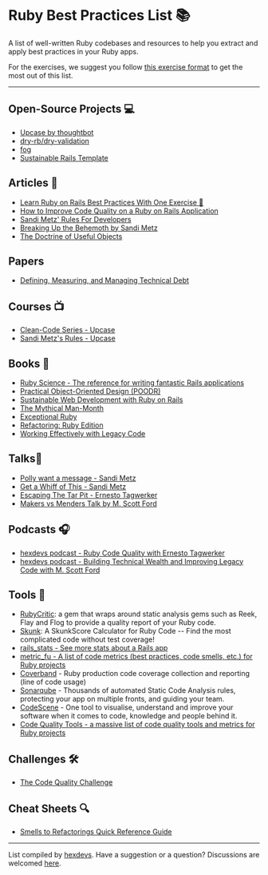 # Ruby Best Practices List 📚

A list of well-written Ruby codebases and resources to help you extract and apply best practices in your Ruby apps.

For the exercises, we suggest you follow [this exercise format](https://www.hexdevs.com/posts/learn-ruby-best-practices-with-one-exercise/#one-exercise-to-teach-you-ruby-on-rails-best-practices) to get the most out of this list.

---
## Open-Source Projects 💻
- [Upcase by thoughtbot](https://github.com/thoughtbot/upcase)
- [dry-rb/dry-validation](https://github.com/dry-rb/dry-validation)
- [fog](https://github.com/fog/fog)
- [Sustainable Rails Template](https://github.com/davetron5000/rails-app-template-sustainable)

## Articles 📰
- [Learn Ruby on Rails Best Practices With One Exercise 🍝](https://www.hexdevs.com/posts/learn-ruby-best-practices-with-one-exercise/)
- [How to Improve Code Quality on a Ruby on Rails Application](https://www.hexdevs.com/posts/technical-debt-ruby-on-rails/)
- [Sandi Metz' Rules For Developers](https://thoughtbot.com/blog/sandi-metz-rules-for-developers)
- [Breaking Up the Behemoth by Sandi Metz](https://sandimetz.com/blog/2017/9/13/breaking-up-the-behemoth)
- [The Doctrine of Useful Objects](http://docs.eventide-project.org/user-guide/useful-objects.html)

## Papers

- [Defining, Measuring, and Managing Technical Debt](https://www.computer.org/csdl/magazine/so/2023/03/10109339/1MESXKyAYNO)

## Courses 📺
- [Clean-Code Series - Upcase](https://thoughtbot.com/upcase/clean-code)
- [Sandi Metz's Rules - Upcase](https://thoughtbot.com/upcase/videos/sandi-metzs-rules)

## Books 🔖
- [Ruby Science - The reference for writing fantastic Rails applications](https://github.com/thoughtbot/ruby-science)
- [Practical Object-Oriented Design (POODR)](https://sandimetz.com/products#product-poodr)
- [Sustainable Web Development with Ruby on Rails](https://sustainable-rails.com/)
- [The Mythical Man-Month](https://en.wikipedia.org/wiki/The_Mythical_Man-Month)
- [Exceptional Ruby](https://store.avdi.codes/l/NWtnk)
- [Refactoring: Ruby Edition](https://martinfowler.com/books/refactoringRubyEd.html)
- [Working Effectively with Legacy Code](https://www.goodreads.com/book/show/44919.Working_Effectively_with_Legacy_Code)

## Talks🎤
- [Polly want a message - Sandi Metz](https://www.youtube.com/watch?v=XXi_FBrZQiU)
- [Get a Whiff of This - Sandi Metz](https://www.youtube.com/watch?v=PJjHfa5yxlU)
- [Escaping The Tar Pit - Ernesto Tagwerker](https://www.youtube.com/watch?v=ZyU6K6eR-_A)
- [Makers vs Menders Talk by M. Scott Ford](https://www.youtube.com/watch?v=YW0BpCThjuM)

## Podcasts 🎧
- [hexdevs podcast - Ruby Code Quality with Ernesto Tagwerker](https://www.hexdevs.com/posts/ruby-code-quality-ernesto-tagwerker/)
- [hexdevs podcast - Building Technical Wealth and Improving Legacy Code with M. Scott Ford](https://www.hexdevs.com/posts/building-technical-wealth-legacy-code-m-scott-ford/)

## Tools 🧰
- [RubyCritic](https://github.com/whitesmith/rubycritic): a gem that wraps around static analysis gems such as Reek, Flay and Flog to provide a quality report of your Ruby code.
- [Skunk](https://github.com/fastruby/skunk): A SkunkScore Calculator for Ruby Code -- Find the most complicated code without test coverage!
- [rails_stats - See more stats about a Rails app](https://github.com/fastruby/rails_stats)
- [metric_fu - A list of code metrics (best practices, code smells, etc.) for Ruby projects](https://github.com/metricfu/metric_fu)
- [Coverband](https://github.com/danmayer/coverband) - Ruby production code coverage collection and reporting (line of code usage)
- [Sonarqube](https://www.sonarqube.org/) - Thousands of automated Static Code Analysis rules, protecting your app on multiple fronts, and guiding your team.
- [CodeScene](https://codescene.com/) - One tool to visualise, understand and improve your software when it comes to code, knowledge and people behind it. 
- [Code Quality Tools - a massive list of code quality tools and metrics for Ruby projects](https://github.com/metricfu/metric_fu/wiki/Code-Tools)

## Challenges 🛠️
- [The Code Quality Challenge](https://tuple.app/code-quality-challenge)

## Cheat Sheets 🔍
- [Smells to Refactorings Quick Reference Guide](https://www.industriallogic.com/img/blog/2005/09/smellstorefactorings.pdf)

---
List compiled by [hexdevs](https://www.hexdevs.com).
Have a suggestion or a question? Discussions are welcomed [here](https://github.com/hexdevs/ruby-best-practices-list/discussions/1).

